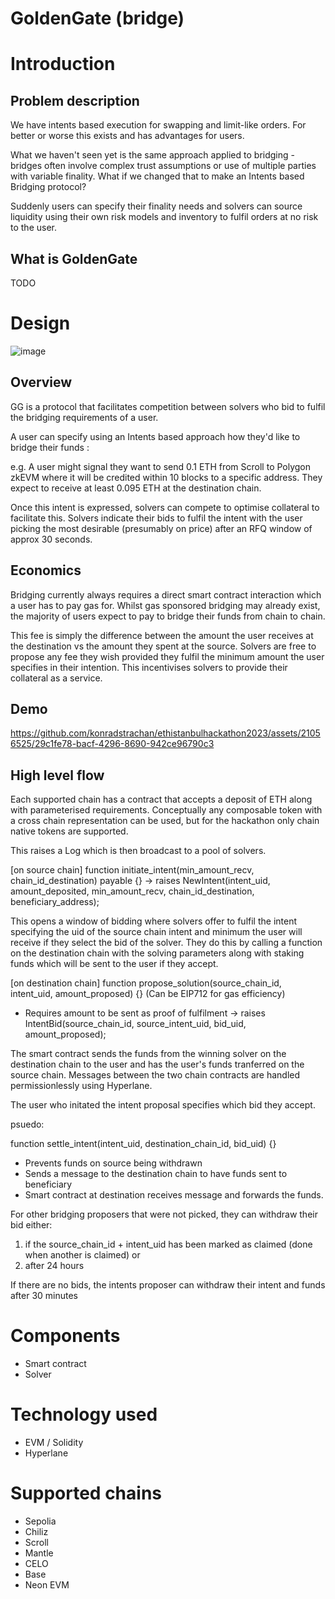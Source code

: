 # GoldenGate (bridge)

# Introduction

## Problem description

We have intents based execution for swapping and limit-like orders. For better or worse this exists and has advantages for users.

What we haven't seen yet is the same approach applied to bridging - bridges often involve complex trust assumptions or use of multiple parties with variable finality. What if we changed that to make an Intents based Bridging protocol?

Suddenly users can specify their finality needs and solvers can source liquidity using their own risk models and inventory to fulfil orders at no risk to the user.

## What is GoldenGate

TODO

# Design

![image](https://github.com/konradstrachan/ethistanbulhackathon2023/assets/21056525/acee29d6-b0a8-4bc7-9556-3634003d8b66)

## Overview

GG is a protocol that facilitates competition between solvers who bid to fulfil the bridging requirements of a user.

A user can specify using an Intents based approach how they'd like to bridge their funds :

e.g. A user might signal they want to send 0.1 ETH from Scroll to Polygon zkEVM where it will be credited within 10 blocks to a specific address. They expect to receive at least 0.095 ETH at the destination chain.

Once this intent is expressed, solvers can compete to optimise collateral to facilitate this. Solvers indicate their bids to fulfil the intent with the user picking the most desirable (presumably on price) after an RFQ window of approx 30 seconds.

## Economics

Bridging currently always requires a direct smart contract interaction which a user has to pay gas for. Whilst gas sponsored bridging may already exist, the majority of users expect to pay to bridge their funds from chain to chain. 

This fee is simply the difference between the amount the user receives at the destination vs the amount they spent at the source. Solvers are free to propose any fee they wish provided they fulfil the minimum amount the user specifies in their intention. This incentivises solvers to provide their collateral as a service.

## Demo

https://github.com/konradstrachan/ethistanbulhackathon2023/assets/21056525/29c1fe78-bacf-4296-8690-942ce96790c3

## High level flow

Each supported chain has a contract that accepts a deposit of ETH along with parameterised requirements. Conceptually any composable token with a cross chain representation can be used, but for the hackathon only chain native tokens are supported.

This raises a Log which is then broadcast to a pool of solvers.

[on source chain]
function initiate_intent(min_amount_recv, chain_id_destination) payable {}
-> raises NewIntent(intent_uid, amount_deposited, min_amount_recv, chain_id_destination, beneficiary_address);

This opens a window of bidding where solvers offer to fulfil the intent specifying the uid of the source chain intent and minimum the user will receive if they select the bid of the solver. They do this by calling a function on the destination chain with the solving parameters along with staking funds which will be sent to the user if they accept.

[on destination chain]
function propose_solution(source_chain_id, intent_uid, amount_proposed) {}  (Can be EIP712 for gas efficiency)
* Requires amount to be sent as proof of fulfilment
-> raises IntentBid(source_chain_id, source_intent_uid, bid_uid, amount_proposed);

The smart contract sends the funds from the winning solver on the destination chain to the user and has the user's funds tranferred on the source chain. Messages between the two chain contracts are handled permissionlessly using Hyperlane.

The user who initated the intent proposal specifies which bid they accept.

psuedo:

function settle_intent(intent_uid, destination_chain_id, bid_uid) {}
* Prevents funds on source being withdrawn
* Sends a message to the destination chain to have funds sent to beneficiary
* Smart contract at destination receives message and forwards the funds.

For other bridging proposers that were not picked, they can withdraw their bid either:
1. if the source_chain_id + intent_uid has been marked as claimed (done when another is claimed)
or
2. after 24 hours

If there are no bids, the intents proposer can withdraw their intent and funds after 30 minutes

# Components

* Smart contract
* Solver

# Technology used

* EVM / Solidity
* Hyperlane

# Supported chains

* Sepolia
* Chiliz
* Scroll
* Mantle
* CELO
* Base
* Neon EVM
